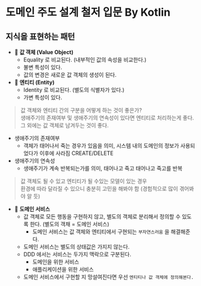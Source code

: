 # 도메인 주도 설계 철저 입문 By Kotlin

## 지식을 표현하는 패턴
* 💁 __값 객체 (Value Object)__
  * Equality 로 비교된다. (내부적인 값의 속성을 비교한다.)
  * 불변 특성이 있다.
  * 값의 변경은 새로운 값 객체의 생성이 된다.
* 💁 __엔티티 (Entity)__
  * Identity 로 비교된다. (별도의 식별자가 있다.)
  * 가변 특성이 있다.
    
> 값 객체와 엔티티 간의 구분을 어떻게 하는 것이 좋은가?   
> 생애주기의 존재여부 및 생애주기의 연속성이 있다면 엔티티로 처리하는게 좋다.
> 그 외에는 값 객체로 남겨두는 것이 좋다.

* 생애주기의 존재여부
  * 객체가 태어나서 죽는 경우가 있음을 의미, 시스템 내의 도메인의 정보가 사용되었다가 이후에 사라짐 CREATE/DELETE
* 생애주기의 연속성
  * 생애주기가 계속 반복되는가를 의미, 태어나고 죽고 태어나고 죽고를 반복

> 값 객체도 될 수 있고 엔티티가 될 수있는 모델이 있는 경우   
> 환경에 따라 달라질 수 있으니 충분히 고민을 해봐야 함 (경험적으로 많이 겪어봐야 알 듯)

* 💁 __도메인 서비스__
  * 값 객체로 모든 행동을 구현하지 않고, 별도의 객체로 분리해서 정의할 수 있도록 한다. (별도의 객채 = 도메인 서비스)
    * 도메인 서비스는 값 객체와 엔티티에서 구현되는 `부자연스러움` 을 해결해준다.
  * 도메인 서비스는 별도의 상태값은 가지지 않는다.
  * DDD 에서는 서비스는 두가지 맥락으로 구분된다.
    * 도메인을 위한 서비스
    * 애플리케이션을 위한 서비스
  * 도메인 서비스에서 구현할 지 망설여진다면 우선 `엔티티나 값 객체에 정의해본다.`

